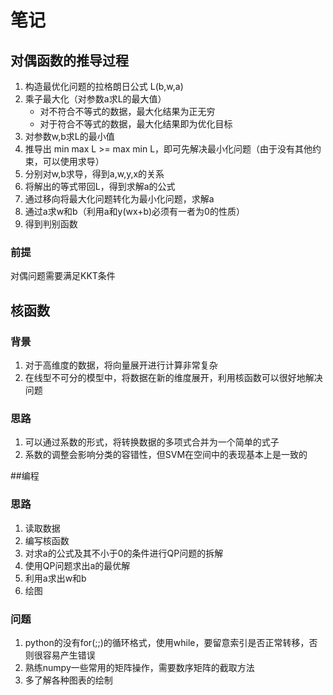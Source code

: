 # 笔记

## 对偶函数的推导过程
1. 构造最优化问题的拉格朗日公式 L(b,w,a) 
1. 乘子最大化（对参数a求L的最大值）
	* 对不符合不等式的数据，最大化结果为正无穷
	* 对于符合不等式的数据，最大化结果即为优化目标
1. 对参数w,b求L的最小值
1. 推导出 min max L >= max min L，即可先解决最小化问题（由于没有其他约束，可以使用求导）
1. 分别对w,b求导，得到a,w,y,x的关系
1. 将解出的等式带回L，得到求解a的公式
1. 通过移向将最大化问题转化为最小化问题，求解a
1. 通过a求w和b（利用a和y(wx+b)必须有一者为0的性质）
1. 得到判别函数

### 前提
对偶问题需要满足KKT条件

## 核函数
### 背景
1. 对于高维度的数据，将向量展开进行计算非常复杂
1. 在线型不可分的模型中，将数据在新的维度展开，利用核函数可以很好地解决问题

### 思路
1. 可以通过系数的形式，将转换数据的多项式合并为一个简单的式子
1. 系数的调整会影响分类的容错性，但SVM在空间中的表现基本上是一致的


##编程
### 思路
1. 读取数据
1. 编写核函数
1. 对求a的公式及其不小于0的条件进行QP问题的拆解
1. 使用QP问题求出a的最优解
1. 利用a求出w和b
1. 绘图

### 问题
1. python的没有for(;;)的循环格式，使用while，要留意索引是否正常转移，否则很容易产生错误
1. 熟练numpy一些常用的矩阵操作，需要数序矩阵的截取方法
1. 多了解各种图表的绘制
